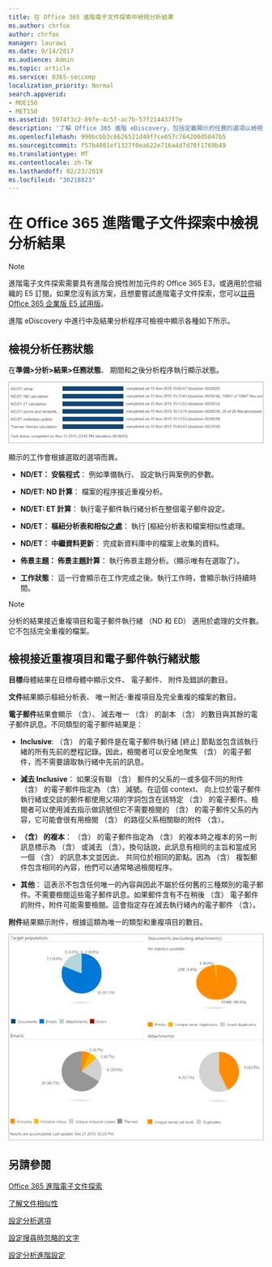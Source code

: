 ```yaml
---
title: 在 Office 365 進階電子文件探索中檢視分析結果
ms.author: chrfox
author: chrfox
manager: laurawi
ms.date: 9/14/2017
ms.audience: Admin
ms.topic: article
ms.service: O365-seccomp
localization_priority: Normal
search.appverid:
- MOE150
- MET150
ms.assetid: 5974f3c2-89fe-4c5f-ac7b-57f214437f7e
description: '了解 Office 365 進階 eDiscovery，包括定義顯示的任務的選項以檢視分析程序的結果的位置。  '
ms.openlocfilehash: 990bcbb3c6626521d40f7ce057c764200d5047b5
ms.sourcegitcommit: f57b4001ef1327f0ea622e716a4d7d78f1769b49
ms.translationtype: MT
ms.contentlocale: zh-TW
ms.lasthandoff: 02/23/2019
ms.locfileid: "30218823"
---
```

# <a name="view-analyze-results-in-office-365-advanced-ediscovery"></a>在 Office 365 進階電子文件探索中檢視分析結果

> [!NOTE]
> 進階電子文件探索需要具有進階合規性附加元件的 Office 365 E3，或適用於您組織的 E5 訂閱。如果您沒有該方案，且想要嘗試進階電子文件探索，您可以[註冊 Office 365 企業版 E5 試用版](https://go.microsoft.com/fwlink/p/?LinkID=698279)。 
  
進階 eDiscovery 中進行中及結果分析程序可檢視中顯示各種如下所示。
  
## <a name="view-analyze-task-status"></a>檢視分析任務狀態

在**準備\>分析\>結果\>任務狀態**、 期間和之後分析程序執行顯示狀態。 
  
![分析工作狀態](media/d0372978-ce08-4f4e-a1fc-aa918ae44364.png)
  
顯示的工作會根據選取的選項而異。 
  
- **ND/ET： 安裝程式**： 例如準備執行、 設定執行與案例的參數。
    
- **ND/ET: ND 計算**： 檔案的程序接近重複分析。
    
- **ND/ET: ET 計算**： 執行電子郵件執行緒分析在整個電子郵件設定。
    
- **ND/ET： 樞紐分析表和相似之處**： 執行 [樞紐分析表和檔案相似性處理。
    
- **ND/ET： 中繼資料更新**： 完成新資料庫中的檔案上收集的資料。
    
- **佈景主題： 佈景主題計算**： 執行佈景主題分析。（顯示唯有在選取了）。
    
- **工作狀態**： 這一行會顯示在工作完成之後。執行工作時，會顯示執行持續時間。
    
> [!NOTE]
> 分析的結果接近重複項目和電子郵件執行緒 （ND 和 ED） 適用於處理的文件數。它不包括完全重複的檔案。 
  
## <a name="view-near-duplicates-and-email-threads-status"></a>檢視接近重複項目和電子郵件執行緒狀態

**目標**母體結果在目標母體中顯示文件、 電子郵件、 附件及錯誤的數目。 
  
**文件**結果顯示樞紐分析表、 唯一附近-重複項目及完全重複的檔案的數目。 
  
**電子郵件**結果會顯示 （含）、 減去唯一 （含） 的副本 （含） 的數目與其餘的電子郵件訊息。不同類型的電子郵件結果是： 
  
- **Inclusive**: （含） 的電子郵件是在電子郵件執行緒 [終止] 節點並包含該執行緒的所有先前的歷程記錄。因此，檢閱者可以安全地聚焦 （含） 的電子郵件，而不需要讀取執行緒中先前的訊息。 
    
- **減去 Inclusive**： 如果沒有聯 （含） 郵件的父系的一或多個不同的附件 （含） 的電子郵件指定為 （含） 減號。在這個 context、 向上位於電子郵件執行緒或交談的郵件都使用父項的字詞包含在該特定 （含） 的電子郵件。檢閱者可以使用減去指示做訊號但它不需要檢閱的 （含） 的電子郵件父系的內容，它可能會很有用檢閱 （含） 的路徑父系相關聯的附件 （含）。 
    
- **（含） 的複本**： （含） 的電子郵件指定為 （含） 的複本時之複本的另一則訊息標示為 （含） 或減去 （含）。換句話說，此訊息有相同的主旨和當成另一個 （含） 的訊息本文並因此、 共同位於相同的節點。因為 （含） 複製郵件包含相同的內容，他們可以通常略過檢閱程序。 
    
- **其他**： 這表示不包含任何唯一的內容與因此不屬於任何舊的三種類別的電子郵件。不需要檢閱這些電子郵件訊息。如果郵件含有不在稍後 （含） 電子郵件的附件，附件可能需要檢閱。這會指定存在減去執行緒內的電子郵件 （含）。
    
**附件**結果顯示附件，根據這類為唯一的類型和重複項目的數目。 
  
![近似重複項目和電子郵件執行緒](media/54491303-0ee3-4739-b42e-d1ee486842fd.png)
  
## <a name="see-also"></a>另請參閱

[Office 365 進階電子文件探索](office-365-advanced-ediscovery.md)
  
[了解文件相似性](understand-document-similarity-in-advanced-ediscovery.md)
  
[設定分析選項](set-analyze-options-in-advanced-ediscovery.md)
  
[設定搜尋時忽略的文字](set-ignore-text-in-advanced-ediscovery.md)
  
[設定分析進階設定](view-analyze-results-in-advanced-ediscovery.md)

